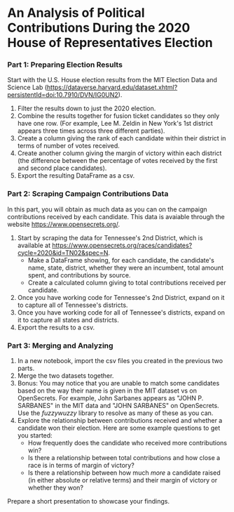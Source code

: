 # An Analysis of Political Contributions During the 2020 House of Representatives Election

### Part 1: Preparing Election Results
Start with the U.S. House election results from the MIT Election Data and Science Lab (https://dataverse.harvard.edu/dataset.xhtml?persistentId=doi:10.7910/DVN/IG0UN2).
1. Filter the results down to just the 2020 election.
2. Combine the results together for fusion ticket candidates so they only have one row. (For example, Lee M. Zeldin in New York's 1st district appears three times across three different parties).
3. Create a column giving the rank of each candidate within their district in terms of number of votes received.
4. Create another column giving the margin of victory within each district (the difference between the percentage of votes received by the first and second place candidates).
5. Export the resulting DataFrame as a csv.

### Part 2: Scraping Campaign Contributions Data
In this part, you will obtain as much data as you can on the campaign contributions received by each candidate. This data is avaiable through the website https://www.opensecrets.org/.
1. Start by scraping the data for Tennessee's 2nd District, which is available at https://www.opensecrets.org/races/candidates?cycle=2020&id=TN02&spec=N.
    * Make a DataFrame showing, for each candidate, the candidate's name, state, district, whether they were an incumbent, total amount spent, and contributions by source.
    * Create a calculated column giving to total contributions received per candidate.
2. Once you have working code for Tennessee's 2nd District, expand on it to capture all of Tennessee's districts.
3. Once you have working code for all of Tennessee's districts, expand on it to capture all states and districts.
4. Export the results to a csv.

### Part 3: Merging and Analyzing
1. In a new notebook, import the csv files you created in the previous two parts.
2. Merge the two datasets together.
3. Bonus: You may notice that you are unable to match some candidates based on the way their name is given in the MIT dataset vs on OpenSecrets. For example, John Sarbanes appears as "JOHN P. SARBANES" in the MIT data and "JOHN SARBANES" on OpenSecrets. Use the _fuzzywuzzy_ library to resolve as many of these as you can.
4. Explore the relationship between contributions received and whether a candidate won their election. Here are some example questions to get you started:
    * How frequently does the candidate who received more contributions win?
    * Is there a relationship between total contributions and how close a race is in terms of margin of victory?
    * Is there a relationship between how much _more_ a candidate raised (in either absolute or relative terms) and their margin of victory or whether they won?

Prepare a short presentation to showcase your findings.